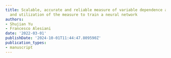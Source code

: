 ```yaml
---
title: Scalable, accurate and reliable measure of variable dependence and independence,
  and utilization of the measure to train a neural network
authors:
- Shujian Yu
- Francesco Alesiani
date: '2022-03-01'
publishDate: '2024-10-01T11:44:47.809590Z'
publication_types:
- manuscript
---
```

